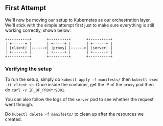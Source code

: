 ## First Attempt

We'll now be moving our setup to Kubernetes as our orchestration layer. We'll stick with the simple attempt first just to make sure everything is still working correctly, shown below:

```
+----------+       +---------+       +----------+
| +------+ |       | +-----+ |       | +------+ |
| |client| |------>| |proxy| |------>| |server| |
| +------+ |       | +-----+ |       | +------+ |
+----------+       +---------+       +----------+
```

### Verifying the setup

To run the setup, simply do `kubectl apply -f manifests/` then `kubectl exec -it client sh`. Once inside the container, get the IP of the `proxy` pod then do `curl -v IP_OF_PROXY:9001`.

You can also follow the logs of the `server` pod to see whether the request went through.

Do `kubectl delete -f manifests/` to clean up after the resources we created.
